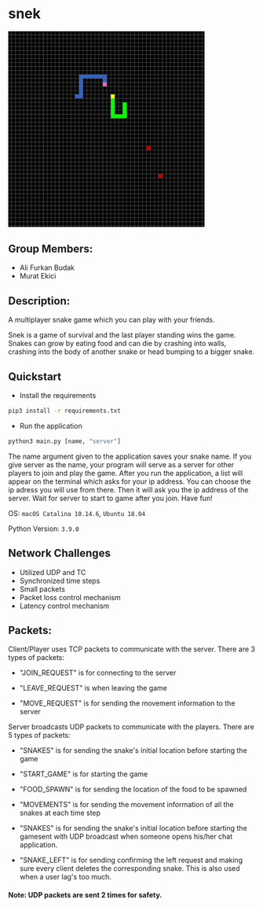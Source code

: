 
# **snek**

<img src="/files/game2.png" alt="snek" width="400"/>

## Group Members:
* Ali Furkan Budak
* Murat Ekici

## Description:

A multiplayer snake game which you can play with your friends.

Snek is a game of survival and the last player standing wins the game. Snakes can grow by eating food and can die by crashing into walls, crashing into the body of another snake or head bumping to a bigger snake. 

## Quickstart

* Install the requirements 

```bash
pip3 install -r requirements.txt
```

* Run the application

```bash
python3 main.py [name, "server"]
```

The name argument given to the application saves your snake name. If you give server as the name, your program will serve as a server for other players to join and play the game. After you run the application, a list will appear on the terminal which asks for your ip address. You can choose the ip adress you will use from there. Then it will ask you the ip address of the server. Wait for server to start to game after you join. Have fun!

OS: ```macOS Catalina 10.14.6```, ```Ubuntu 18.04```

Python Version: ```3.9.0```

## **Network Challenges**
*   Utilized UDP and TC
*   Synchronized time steps
*   Small packets
*   Packet loss control mechanism
*   Latency control mechanism


## Packets:

Client/Player uses TCP packets to communicate with the server. There are 3 types of packets: 

* "JOIN_REQUEST" is for connecting to the server

* "LEAVE_REQUEST" is when leaving the game

* "MOVE_REQUEST" is for sending the movement information to the server


Server broadcasts UDP packets to communicate with the players. There are 5 types of packets: 

* "SNAKES" is for sending the snake's initial location before starting the game

* "START_GAME" is for starting the game

* "FOOD_SPAWN" is for sending the location of the food to be spawned

* "MOVEMENTS" is for sending the movement information of all the snakes at each time step

* "SNAKES" is for sending the snake's initial location before starting the gamesent with UDP broadcast when someone opens his/her chat application. 

* "SNAKE_LEFT" is for sending confirming the left request and making sure every client deletes the corresponding snake. This is also used when a user lag's too much.


#### Note: UDP packets are sent 2 times for safety.
